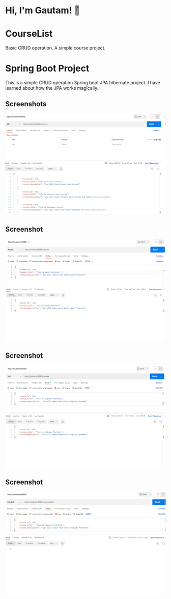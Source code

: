 # Hi, I'm Gautam! 👋
# CourseList

Basic CRUD operation. A simple course project.

# Spring Boot Project

This is a simple CRUD operation Spring boot JPA hibernate project.
I have learned about how the JPA works magically.




## Screenshots

![API Call throgh postman](https://github.com/imjgautam/CourseList/blob/master/Project%20Snapshot/get%20course.png)

## Screenshot

![API Call throgh postman](https://github.com/imjgautam/CourseList/blob/master/Project%20Snapshot/post%20course%20req.png)

## Screenshot

![API Call throgh postman](https://github.com/imjgautam/CourseList/blob/master/Project%20Snapshot/put%20course%20req.png)

## Screenshot

![API Call throgh postman](https://github.com/imjgautam/CourseList/blob/master/Project%20Snapshot/del%20course%20req.png)




